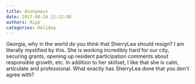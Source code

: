 ```yaml
---
title: Anonymous
date: 2017-08-24 12:12:08
authors: Ripp
categories: Holiday
---
```


 Georgia, why in the world do you think that SherryLea should resign?  I am literally mystified by this.  She is working incredibly hard for our city, securing grants, opening up resident participation comments about responsible growth, etc.  In addition to her skillset, I like that she is calm, articulate and professional.  What exactly has SherryLea done that you don't agree with?